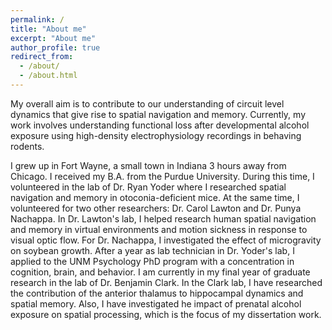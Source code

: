 ```yaml
---
permalink: /
title: "About me"
excerpt: "About me"
author_profile: true
redirect_from: 
  - /about/
  - /about.html
---
```




My overall aim is to contribute to our understanding of circuit level dynamics that give rise to spatial navigation and memory.  Currently, my work involves understanding functional loss after developmental alcohol exposure using high-density electrophysiology recordings in behaving rodents.

I grew up in Fort Wayne, a small town in Indiana 3 hours away from Chicago. I received my B.A. from the Purdue University. During this time, I volunteered in the lab of Dr. Ryan Yoder where I researched spatial navigation and memory in otoconia-deficient mice. At the same time, I volunteered for two other researchers: Dr. Carol Lawton and Dr. Punya Nachappa. In Dr. Lawton's lab, I helped research human spatial navigation and memory in virtual environments and motion sickness in response to visual optic flow. For Dr. Nachappa, I investigated the effect of microgravity on soybean growth. After a year as lab technician in Dr. Yoder's lab, I applied to the UNM Psychology PhD program with a concentration in cognition, brain, and behavior. I am currently in my final year of graduate research in the lab of Dr. Benjamin Clark. In the Clark lab, I have researched the contribution of the anterior thalamus to hippocampal dynamics and spatial memory. Also, I have investigated he impact of prenatal alcohol exposure on spatial processing, which is the focus of my dissertation work.
